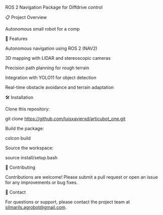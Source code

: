 ROS 2 Navigation Package for Diffdrive control

📋 Project Overview

Autonomous small robot for a comp

🚀 Features

Autonomous navigation using ROS 2 (NAV2)

3D mapping with LIDAR and stereoscopic cameras

Precision path planning for rough terrain

Integration with YOLO11 for object detection

Real-time obstacle avoidance and terrain adaptation

🛠️ Installation

Clone this repository:

git clone https://github.com/luisxavierxd/articubot_one.git

Build the package:

colcon build

Source the workspace:

source install/setup.bash

🤝 Contributing

Contributions are welcome! Please submit a pull request or open an issue for any improvements or bug fixes.

📧 Contact

For questions or support, please contact the project team at silmarils.agrobot@gmail.com.

